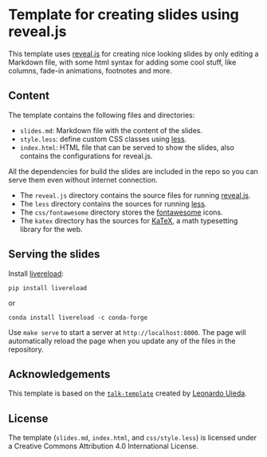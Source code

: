 # Template for creating slides using reveal.js

This template uses [reveal.js](https://revealjs.com/) for creating nice looking
slides by only editing a Markdown file, with some html syntax for adding some
cool stuff, like columns, fade-in animations, footnotes and more.

## Content

The template contains the following files and directories:

- `slides.md`: Markdown file with the content of the slides.
- `style.less`: define custom CSS classes using [less](http://lesscss.org/).
- `index.html`: HTML file that can be served to show the slides, also contains
  the configurations for reveal.js.

All the dependencies for build the slides are included in the repo so you can
serve them even without internet connection.
- The `reveal.js` directory contains the source files for running
  [reveal.js](https://revealjs.com).
- The `less` directory contains the sources for running
  [less](https://lesscss.org/).
- The `css/fontawesome` directory stores the
  [fontawesome](https://fontawesome.com/) icons.
- The `katex` directory has the sources for [KaTeX](https://katex.org/), a math
  typesetting library for the web.


## Serving the slides

Install [livereload](https://github.com/lepture/python-livereload):

```
pip install livereload
```

or

```
conda install livereload -c conda-forge
```

Use `make serve` to start a server at `http://localhost:8000`. The page will
automatically reload the page when you update any of the files in the
repository.

## Acknowledgements

This template is based on the
[`talk-template`](https://github.com/leouieda/talk-template) created by
[Leonardo Uieda](https://www.leouieda.com).

## License

The template (`slides.md`, `index.html`, and `css/style.less`) is licensed under
a Creative Commons Attribution 4.0 International License.
